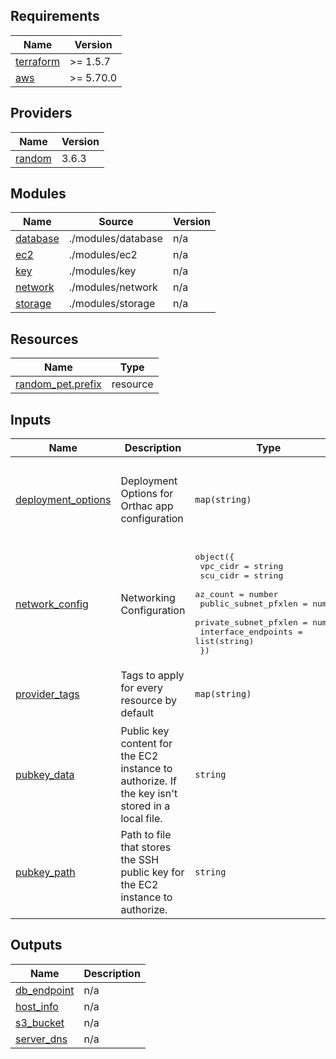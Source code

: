 ## Requirements

| Name | Version |
|------|---------|
| <a name="requirement_terraform"></a> [terraform](#requirement\_terraform) | >= 1.5.7 |
| <a name="requirement_aws"></a> [aws](#requirement\_aws) | >= 5.70.0 |

## Providers

| Name | Version |
|------|---------|
| <a name="provider_random"></a> [random](#provider\_random) | 3.6.3 |

## Modules

| Name | Source | Version |
|------|--------|---------|
| <a name="module_database"></a> [database](#module\_database) | ./modules/database | n/a |
| <a name="module_ec2"></a> [ec2](#module\_ec2) | ./modules/ec2 | n/a |
| <a name="module_key"></a> [key](#module\_key) | ./modules/key | n/a |
| <a name="module_network"></a> [network](#module\_network) | ./modules/network | n/a |
| <a name="module_storage"></a> [storage](#module\_storage) | ./modules/storage | n/a |

## Resources

| Name | Type |
|------|------|
| [random_pet.prefix](https://registry.terraform.io/providers/hashicorp/random/latest/docs/resources/pet) | resource |

## Inputs

| Name | Description | Type | Default | Required |
|------|-------------|------|---------|:--------:|
| <a name="input_deployment_options"></a> [deployment\_options](#input\_deployment\_options) | Deployment Options for Orthac app configuration | `map(string)` | <pre>{<br/>  "ConfigRepo": "https://github.com/digihunchinc/orthanc-config.git",<br/>  "InitCommand": "pwd && echo Init",<br/>  "InstanceType": "t3.medium",<br/>  "SiteName": null<br/>}</pre> | no |
| <a name="input_network_config"></a> [network\_config](#input\_network\_config) | Networking Configuration | <pre>object({<br/>    vpc_cidr              = string<br/>    scu_cidr              = string<br/>    az_count              = number<br/>    public_subnet_pfxlen  = number<br/>    private_subnet_pfxlen = number<br/>    interface_endpoints   = list(string)<br/>  })</pre> | <pre>{<br/>  "az_count": 2,<br/>  "interface_endpoints": [],<br/>  "private_subnet_pfxlen": 22,<br/>  "public_subnet_pfxlen": 24,<br/>  "scu_cidr": "0.0.0.0/0",<br/>  "vpc_cidr": "172.17.0.0/16"<br/>}</pre> | no |
| <a name="input_provider_tags"></a> [provider\_tags](#input\_provider\_tags) | Tags to apply for every resource by default | `map(string)` | <pre>{<br/>  "environment": "dev",<br/>  "owner": "info@digihunch.com"<br/>}</pre> | no |
| <a name="input_pubkey_data"></a> [pubkey\_data](#input\_pubkey\_data) | Public key content for the EC2 instance to authorize. If the key isn't stored in a local file. | `string` | `null` | no |
| <a name="input_pubkey_path"></a> [pubkey\_path](#input\_pubkey\_path) | Path to file that stores the SSH public key for the EC2 instance to authorize. | `string` | `"~/.ssh/id_rsa.pub"` | no |

## Outputs

| Name | Description |
|------|-------------|
| <a name="output_db_endpoint"></a> [db\_endpoint](#output\_db\_endpoint) | n/a |
| <a name="output_host_info"></a> [host\_info](#output\_host\_info) | n/a |
| <a name="output_s3_bucket"></a> [s3\_bucket](#output\_s3\_bucket) | n/a |
| <a name="output_server_dns"></a> [server\_dns](#output\_server\_dns) | n/a |

